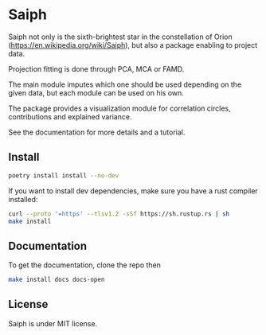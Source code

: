 # Saiph

Saiph not only is the sixth-brightest star in the constellation of Orion (https://en.wikipedia.org/wiki/Saiph), but also a package enabling to project data. 

Projection fitting is done through PCA, MCA or FAMD. 

The main module imputes which one should be used depending on the given data, but each module can be used on his own.

The package provides a visualization module for correlation circles, contributions and explained variance.

See the documentation for more details and a tutorial.

## Install

```bash
poetry install install --no-dev
```

If you want to install dev dependencies, make sure you have a rust compiler installed:

```bash
curl --proto '=https' --tlsv1.2 -sSf https://sh.rustup.rs | sh
make install
```


## Documentation

To get the documentation, clone the repo then

```bash
make install docs docs-open
```

## License

Saiph is under MIT license.
